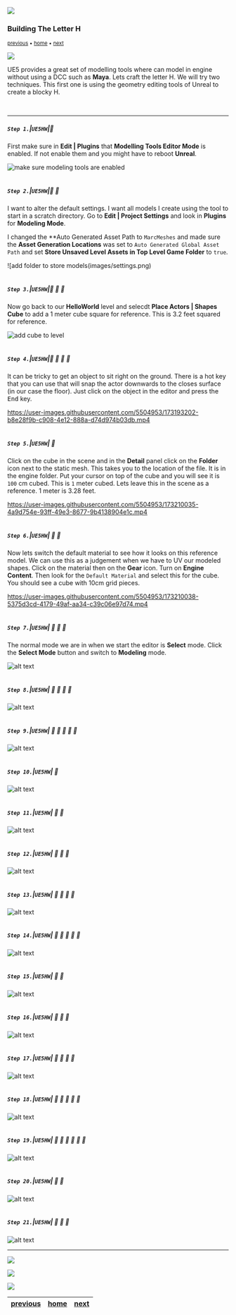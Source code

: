 ![](../images/line3.png)

### Building The Letter H

<sub>[previous](../floor-level/README.md#user-content-adding-floor-and-sky-to-level) • [home](../README.md#user-content-ue4-hello-world) • [next](../readme/README.md#user-content-readmemd-file)</sub>

![](../images/line3.png)

UE5 provides a great set of modelling tools where can model in engine without using a DCC such as **Maya**. Lets craft the letter H. We will try two techniques.  This first one is using the geometry editing tools of Unreal to create a blocky H.

<br>

---

##### `Step 1.`\|`UE5HW`|:small_blue_diamond:

First make sure in **Edit | Plugins** that **Modelling Tools Editor Mode** is enabled.  If not enable them and you might have to reboot **Unreal**.

![make sure modeling tools are enabled](images/modelingTools.png)

<img src="https://via.placeholder.com/500x2/45D7CA/45D7CA" alt="drawing" height="2px" alt = ""/>

##### `Step 2.`\|`UE5HW`|:small_blue_diamond: :small_blue_diamond: 

I want to alter the default settings.  I want all models I create using the tool to start in a scratch directory.  Go to **Edit | Project Settings** and look in **Plugins** for **Modeling Mode**.

I changed the **Auto Generated Asset Path to `MarcMeshes` and made sure the **Asset Generation Locations** was set to `Auto Generated Global Asset Path` and set **Store Unsaved Level Assets in Top Level Game Folder** to `true`.


![add folder to store models(images/settings.png)

<img src="https://via.placeholder.com/500x2/45D7CA/45D7CA" alt="drawing" height="2px" alt = ""/>

##### `Step 3.`\|`UE5HW`|:small_blue_diamond: :small_blue_diamond: :small_blue_diamond:

Now go back to our **HelloWorld** level and selecdt **Place Actors | Shapes Cube** to add a 1 meter cube square for reference.  This is 3.2 feet squared for reference.

![add cube to level](images/AddCube.png)

<img src="https://via.placeholder.com/500x2/45D7CA/45D7CA" alt="drawing" height="2px" alt = ""/>

##### `Step 4.`\|`UE5HW`|:small_blue_diamond: :small_blue_diamond: :small_blue_diamond: :small_blue_diamond:

It can be tricky to get an object to sit right on the ground.  There is a hot key that you can use that will snap the actor downwards to the closes surface (in our case the floor).  Just click on the object in the editor and press the <kbd>End</kbd> key.

https://user-images.githubusercontent.com/5504953/173193202-b8e28f9b-c908-4e12-888a-d74d974b03db.mp4

<img src="https://via.placeholder.com/500x2/45D7CA/45D7CA" alt="drawing" height="2px" alt = ""/>

##### `Step 5.`\|`UE5HW`| :small_orange_diamond:

Click on the cube in the scene and in the **Detail** panel click on the **Folder** icon next to the static mesh.  This takes you to the location of the file.  It is in the engine folder.  Put your cursor on top of the cube and you will see it is `100` cm cubed.  This is `1` meter cubed.  Lets leave this in the scene as a reference.  1 meter is 3.28 feet.

https://user-images.githubusercontent.com/5504953/173210035-4a9d754e-93ff-49e3-8677-9b4138904e1c.mp4

<img src="https://via.placeholder.com/500x2/45D7CA/45D7CA" alt="drawing" height="2px" alt = ""/>

##### `Step 6.`\|`UE5HW`| :small_orange_diamond: :small_blue_diamond:

Now lets switch the default material to see how it looks on this reference model.  We can use this as a judgement when we have to UV our modeled shapes.  Click on the material then on the **Gear** icon.  Turn on **Engine Content**.  Then look for the `Default Material` and select this for the cube.  You should see a cube with 10cm grid pieces.

https://user-images.githubusercontent.com/5504953/173210038-5375d3cd-4179-49af-aa34-c39c06e97d74.mp4

<img src="https://via.placeholder.com/500x2/45D7CA/45D7CA" alt="drawing" height="2px" alt = ""/>

##### `Step 7.`\|`UE5HW`| :small_orange_diamond: :small_blue_diamond: :small_blue_diamond:

The normal mode we are in when we start the editor is **Select** mode. Click the **Select Mode** button and switch to **Modeling** mode.

![alt text](images/modelingMode.png)

<img src="https://via.placeholder.com/500x2/45D7CA/45D7CA" alt="drawing" height="2px" alt = ""/>

##### `Step 8.`\|`UE5HW`| :small_orange_diamond: :small_blue_diamond: :small_blue_diamond: :small_blue_diamond:

![alt text](images/.png)

<img src="https://via.placeholder.com/500x2/45D7CA/45D7CA" alt="drawing" height="2px" alt = ""/>

##### `Step 9.`\|`UE5HW`| :small_orange_diamond: :small_blue_diamond: :small_blue_diamond: :small_blue_diamond: :small_blue_diamond:

![alt text](images/.png)

<img src="https://via.placeholder.com/500x2/45D7CA/45D7CA" alt="drawing" height="2px" alt = ""/>

##### `Step 10.`\|`UE5HW`| :large_blue_diamond:

![alt text](images/.png)

<img src="https://via.placeholder.com/500x2/45D7CA/45D7CA" alt="drawing" height="2px" alt = ""/>

##### `Step 11.`\|`UE5HW`| :large_blue_diamond: :small_blue_diamond: 

![alt text](images/.png)

<img src="https://via.placeholder.com/500x2/45D7CA/45D7CA" alt="drawing" height="2px" alt = ""/>


##### `Step 12.`\|`UE5HW`| :large_blue_diamond: :small_blue_diamond: :small_blue_diamond: 

![alt text](images/.png)

<img src="https://via.placeholder.com/500x2/45D7CA/45D7CA" alt="drawing" height="2px" alt = ""/>

##### `Step 13.`\|`UE5HW`| :large_blue_diamond: :small_blue_diamond: :small_blue_diamond:  :small_blue_diamond: 

![alt text](images/.png)

<img src="https://via.placeholder.com/500x2/45D7CA/45D7CA" alt="drawing" height="2px" alt = ""/>

##### `Step 14.`\|`UE5HW`| :large_blue_diamond: :small_blue_diamond: :small_blue_diamond: :small_blue_diamond:  :small_blue_diamond: 

![alt text](images/.png)

<img src="https://via.placeholder.com/500x2/45D7CA/45D7CA" alt="drawing" height="2px" alt = ""/>

##### `Step 15.`\|`UE5HW`| :large_blue_diamond: :small_orange_diamond: 

![alt text](images/.png)

<img src="https://via.placeholder.com/500x2/45D7CA/45D7CA" alt="drawing" height="2px" alt = ""/>

##### `Step 16.`\|`UE5HW`| :large_blue_diamond: :small_orange_diamond:   :small_blue_diamond: 

![alt text](images/.png)

<img src="https://via.placeholder.com/500x2/45D7CA/45D7CA" alt="drawing" height="2px" alt = ""/>

##### `Step 17.`\|`UE5HW`| :large_blue_diamond: :small_orange_diamond: :small_blue_diamond: :small_blue_diamond:

![alt text](images/.png)

<img src="https://via.placeholder.com/500x2/45D7CA/45D7CA" alt="drawing" height="2px" alt = ""/>

##### `Step 18.`\|`UE5HW`| :large_blue_diamond: :small_orange_diamond: :small_blue_diamond: :small_blue_diamond: :small_blue_diamond:

![alt text](images/.png)

<img src="https://via.placeholder.com/500x2/45D7CA/45D7CA" alt="drawing" height="2px" alt = ""/>

##### `Step 19.`\|`UE5HW`| :large_blue_diamond: :small_orange_diamond: :small_blue_diamond: :small_blue_diamond: :small_blue_diamond: :small_blue_diamond:

![alt text](images/.png)

<img src="https://via.placeholder.com/500x2/45D7CA/45D7CA" alt="drawing" height="2px" alt = ""/>

##### `Step 20.`\|`UE5HW`| :large_blue_diamond: :large_blue_diamond:

![alt text](images/.png)

<img src="https://via.placeholder.com/500x2/45D7CA/45D7CA" alt="drawing" height="2px" alt = ""/>

##### `Step 21.`\|`UE5HW`| :large_blue_diamond: :large_blue_diamond: :small_blue_diamond:

![alt text](images/.png)

___

![](../images/line.png)

<img src="https://via.placeholder.com/1000x100/45D7CA/000000/?text=Next Up - README.md File">

![](../images/line.png)

| [previous](../floor-level/README.md#user-content-adding-floor-and-sky-to-level)| [home](../README.md#user-content-ue4-hello-world) | [next](../readme/README.md#user-content-readmemd-file)|
|---|---|---|
